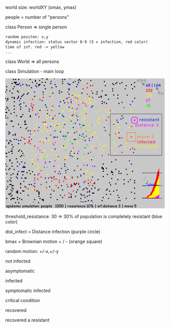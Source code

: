 world size: worldXY (xmax, ymax)

people = number of "persons" 


class Person => single person

    random positon: x,y
    dynamic infection: status vector 0-9 (5 = infection, red color)
    time of inf. red -> yellow
    ...
    
    
class World => all persons 

class Simulation - main loop

   
<img src="https://github.com/octopusengine/epidemic_simulator/blob/master/simul_10_3_5.png" width = 600> 


threshold_resistance: 
   30 => 30% of population is completely resistant 
   (blue color)


dist_infect = Distance infection (purple circle)


bmax = Brownian motion + / - (orange square) 
   
   random motion: +/-x,+/-y




not infected

asymptomatic

infected

symptomatic infected

critical condition

recovered 

recovered a resistant

